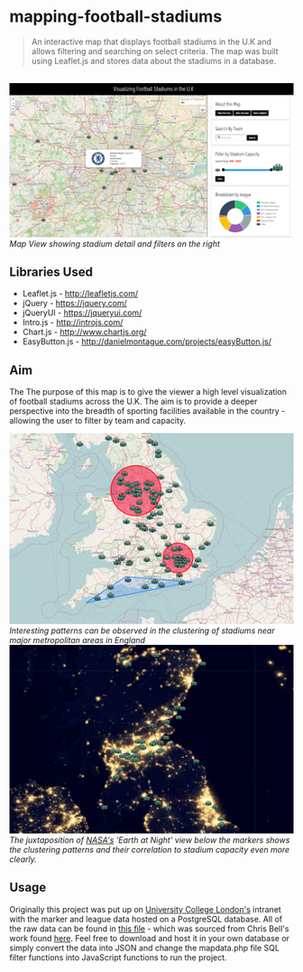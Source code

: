 # mapping-football-stadiums
> An interactive map that displays football stadiums in the U.K and allows filtering and searching on select criteria. The map was built using Leaflet.js and stores data about the stadiums in a database.  
<br>

<img src="Images/screenshot5.PNG" alt="site screenshot">
<em>Map View showing stadium detail and filters on the right</em>
<br>

## Libraries Used
* Leaflet.js - http://leafletjs.com/
* jQuery - https://jquery.com/
* jQueryUI - https://jqueryui.com/
* Intro.js - http://introjs.com/
* Chart.js - http://www.chartjs.org/
* EasyButton.js - http://danielmontague.com/projects/easyButton.js/


## Aim
The The purpose of this map is to give the viewer a high level visualization of football stadiums across the U.K. The aim is to provide a deeper perspective into the breadth of sporting facilities available in the country - allowing the user to filter by team and capacity. 

<img src="Images/southUK.PNG" alt="photo of clustering markers">
<em>Interesting patterns can be observed in the clustering of stadiums near major metropolitan areas in England</em>
<br>

<img src="Images/northernlights.PNG" alt="photo of earth at night">
<em>The juxtaposition of <a href="https://www.nasa.gov/topics/earth/earthday/gall_earth_night.html">NASA's</a> 'Earth at Night' view below the markers shows the clustering patterns and their correlation to stadium capacity even more clearly. </em>
<br>

## Usage
Originally this project was put up on <a href="https://www.ucl.ac.uk/"> University College London's</a> intranet with the marker and league data hosted on a PostgreSQL database. All of the raw data can be found in [this file](dataloader2.sql) - which was sourced from Chris Bell's work found <a href="https://www.doogal.co.uk/FootballStadiums.php">here</a>. Feel free to download and host it in your own database or simply convert the data into JSON and change the mapdata.php file SQL filter functions into JavaScript functions to run the project.
